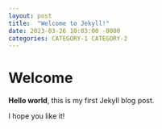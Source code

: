 ```yaml
---
layout: post
title:  "Welcome to Jekyll!"
date: 2023-03-26 10:03:00 -0000
categories: CATEGORY-1 CATEGORY-2
---
```


# Welcome

**Hello world**, this is my first Jekyll blog post.

I hope you like it!
